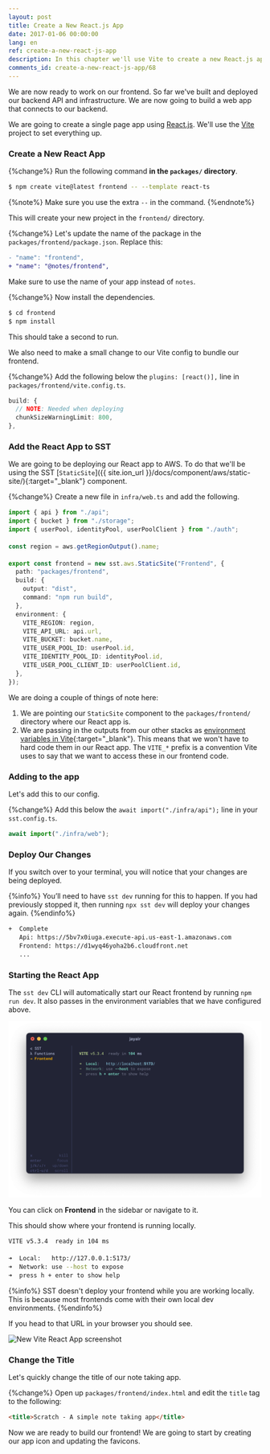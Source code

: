 ```yaml
---
layout: post
title: Create a New React.js App
date: 2017-01-06 00:00:00
lang: en
ref: create-a-new-react-js-app
description: In this chapter we'll use Vite to create a new React.js app. We'll be deploying our React app to AWS using the SST StaticSite component.
comments_id: create-a-new-react-js-app/68
---
```


We are now ready to work on our frontend. So far we've built and deployed our backend API and infrastructure. We are now going to build a web app that connects to our backend.

We are going to create a single page app using [React.js](https://facebook.github.io/react/). We'll use the [Vite](https://vitejs.dev) project to set everything up.

### Create a New React App

{%change%} Run the following command **in the `packages/` directory**.

```bash
$ npm create vite@latest frontend -- --template react-ts
```

{%note%}
Make sure you use the extra `--` in the command.
{%endnote%}

This will create your new project in the `frontend/` directory.

{%change%} Let's update the name of the package in the `packages/frontend/package.json`. Replace this:

```diff
- "name": "frontend",
+ "name": "@notes/frontend",
```

Make sure to use the name of your app instead of `notes`. 

{%change%} Now install the dependencies.

```bash
$ cd frontend
$ npm install
```

This should take a second to run.

We also need to make a small change to our Vite config to bundle our frontend.

{%change%} Add the following below the `plugins: [react()],` line in `packages/frontend/vite.config.ts`.

```ts
build: {
  // NOTE: Needed when deploying
  chunkSizeWarningLimit: 800,
},
```

### Add the React App to SST

We are going to be deploying our React app to AWS. To do that we'll be using the SST [`StaticSite`]({{ site.ion_url }}/docs/component/aws/static-site/){:target="_blank"} component.

{%change%} Create a new file in `infra/web.ts` and add the following.

```ts
import { api } from "./api";
import { bucket } from "./storage";
import { userPool, identityPool, userPoolClient } from "./auth";

const region = aws.getRegionOutput().name;

export const frontend = new sst.aws.StaticSite("Frontend", {
  path: "packages/frontend",
  build: {
    output: "dist",
    command: "npm run build",
  },
  environment: {
    VITE_REGION: region,
    VITE_API_URL: api.url,
    VITE_BUCKET: bucket.name,
    VITE_USER_POOL_ID: userPool.id,
    VITE_IDENTITY_POOL_ID: identityPool.id,
    VITE_USER_POOL_CLIENT_ID: userPoolClient.id,
  },
});
```

We are doing a couple of things of note here:

1. We are pointing our `StaticSite` component to the `packages/frontend/` directory where our React app is.
2. We are passing in the outputs from our other stacks as [environment variables in Vite](https://vitejs.dev/guide/env-and-mode.html#env-variables){:target="_blank"}. This means that we won't have to hard code them in our React app. The `VITE_*` prefix is a convention Vite uses to say that we want to access these in our frontend code.

### Adding to the app

Let's add this to our config.


{%change%} Add this below the `await import("./infra/api");` line in your `sst.config.ts`.

```ts
await import("./infra/web");
```

### Deploy Our Changes

If you switch over to your terminal, you will notice that your changes are being deployed.

{%info%}
You’ll need to have `sst dev` running for this to happen. If you had previously stopped it, then running `npx sst dev` will deploy your changes again.
{%endinfo%}

```bash
+  Complete
   Api: https://5bv7x0iuga.execute-api.us-east-1.amazonaws.com
   Frontend: https://d1wyq46yoha2b6.cloudfront.net
   ...
```

### Starting the React App

The `sst dev` CLI will automatically start our React frontend by running `npm run dev`. It also passes in the environment variables that we have configured above.

![sst dev CLI starts frontend](/assets/part2/sst-dev-cli-starts-frontend.png)

You can click on **Frontend** in the sidebar or navigate to it.

This should show where your frontend is running locally.

```bash
VITE v5.3.4  ready in 104 ms

➜  Local:   http://127.0.0.1:5173/
➜  Network: use --host to expose
➜  press h + enter to show help
```

{%info%}
SST doesn't deploy your frontend while you are working locally. This is because most frontends come with their own local dev environments.
{%endinfo%}

If you head to that URL in your browser you should see.

![New Vite React App screenshot](/assets/part2/new-vite-react-app.png)

### Change the Title

Let's quickly change the title of our note taking app.

{%change%} Open up `packages/frontend/index.html` and edit the `title` tag to the following:

```html
<title>Scratch - A simple note taking app</title>
```

Now we are ready to build our frontend! We are going to start by creating our app icon and updating the favicons.
